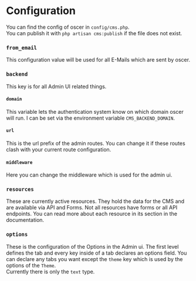 # Configuration

You can find the config of oscer in `config/cms.php`.  
You can publish it with `php artisan cms:publish` if the file does not exist.

### `from_email`
This configuration value will be used for all E-Mails which are sent by oscer.

### `backend`
This key is for all Admin UI related things.

#### `domain`
This variable lets the authentication system know on which domain oscer will run.
I can be set via the environment variable `CMS_BACKEND_DOMAIN`.

#### `url`
This is the url prefix of the admin routes. You can change it if these routes clash with your 
current route configuration.

#### `middleware`
Here you can change the middleware which is used for the admin ui.

### `resources`
These are currently active resources. 
They hold the data for the CMS and are available via API and Forms.
Not all resources have forms or all API endpoints. 
You can read more about each resource in its section in the documentation.

### `options`
These is the configuration of the Options in the Admin ui. The first level defines the tab 
and every key inside of a tab declares an options field. You can declare any tabs 
you want except the `theme` key which is used by the options of the `Theme`.  
Currently there is only the `text` type.
